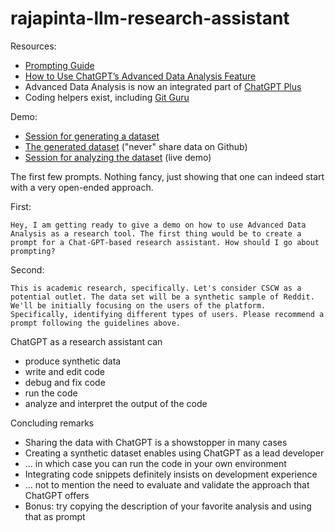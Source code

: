 # rajapinta-llm-research-assistant

Resources: 
* [Prompting Guide](https://www.promptingguide.ai/)
* [How to Use ChatGPT’s Advanced Data Analysis Feature](https://mitsloanedtech.mit.edu/ai/tools/data-analysis/how-to-use-chatgpts-advanced-data-analysis-feature/)
* Advanced Data Analysis is now an integrated part of [ChatGPT Plus](https://openai.com/index/chatgpt-plus) 
* Coding helpers exist, including [Git Guru](https://chatgpt.com/g/g-83Ap33yUI-git-guru)

Demo:
* [Session for generating a dataset](https://chat.openai.com/share/de26bf5b-0984-4d96-a388-20ddf93681d3)
* [The generated dataset](https://github.com/jukkahuhtamaki/rajapinta-llm-research-assistant/blob/main/data/Synthetic_Reddit_Data_Wide_Form.csv) ("never" share data on Github)
* [Session for analyzing the dataset](https://chat.openai.com/share/793c6c92-7aa2-4c22-87fd-dd6cca0543fb) (live demo)

The first few prompts. Nothing fancy, just showing that one can indeed start with a very open-ended approach. 

First:

    Hey, I am getting ready to give a demo on how to use Advanced Data Analysis as a research tool. The first thing would be to create a prompt for a Chat-GPT-based research assistant. How should I go about prompting?

Second:

    This is academic research, specifically. Let's consider CSCW as a potential outlet. The data set will be a synthetic sample of Reddit. We'll be initially focusing on the users of the platform. Specifically, identifying different types of users. Please recommend a prompt following the guidelines above.

ChatGPT as a research assistant can
* produce synthetic data
* write and edit code
* debug and fix code
* run the code
* analyze and interpret the output of the code

Concluding remarks

* Sharing the data with ChatGPT is a showstopper in many cases 
* Creating a synthetic dataset enables using ChatGPT as a lead developer
* ... in which case you can run the code in your own environment
* Integrating code snippets definitely insists on development experience
* ... not to mention the need to evaluate and validate the approach that ChatGPT offers
* Bonus: try copying the description of your favorite analysis and using that as prompt